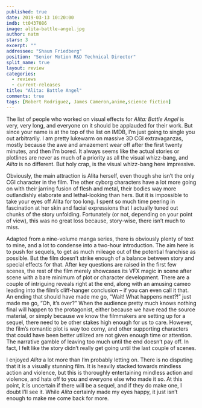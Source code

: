 ```yaml
---
published: true
date: 2019-03-13 10:20:00
imdb: tt0437086
image: alita-battle-angel.jpg
author: natm
stars: 3
excerpt: ""
addressee: "Shaun Friedberg"
position: "Senior Motion R&D Technical Director"
split_name: true
layout: review
categories: 
  - reviews
  - current-releases
title: "Alita: Battle Angel"
comments: true
tags: [Robert Rodriguez, James Cameron,anime,science fiction]
---
```

The list of people who worked on visual effects for _Alita: Battle Angel_ is very, very long, and everyone on it should be applauded for their work. But since your name is at the top of the list on IMDB, I’m just going to single you out arbitrarily. I am pretty lukewarm on massive 3D CGI extravaganzas, mostly because the awe and amazement wear off after the first twenty minutes, and then I’m bored. It always seems like the actual stories or plotlines are never as much of a priority as all the visual whizz-bang, and _Alita_ is no different. But holy crap, is the visual whizz-bang here impressive. 

Obviously, the main attraction is Alita herself, even though she isn’t the only CGI character in the film. The other cyborg characters have a lot more going on with their jarring fusion of flesh and metal, their bodies way more outlandishly elaborate and lethal-looking than hers. But it is impossible to take your eyes off Alita for too long. I spent so much time peering in fascination at her skin and facial expressions that I actually tuned out chunks of the story unfolding. Fortunately (or not, depending on your point of view), this was no great loss because, story-wise, there isn’t much to miss. 

Adapted from a nine-volume manga series, there is obviously plenty of text to mine, and a lot to condense into a two-hour introduction. The aim here is to push for sequels, to get as much mileage out of the potential franchise as possible. But the film doesn’t strike enough of a balance between story and special effects for that.  After key questions are raised in the first few scenes, the rest of the film merely showcases its VFX magic in scene after scene with a bare minimum of plot or character development. There are a couple of intriguing reveals right at the end, along with an amusing cameo leading into the film’s cliff-hanger conclusion – if you can even call it that. An ending that should have made me go, “Wait! What happens next?!” just made me go, “Oh, it’s over?” When the audience pretty much knows nothing final will happen to the protagonist, either because we have read the source material, or simply because we know the filmmakers are setting up for a sequel, there need to be other stakes high enough for us to care. However, the film’s romantic plot is way too corny, and other supporting characters that could have been better utilized are not given enough time or attention. The narrative gamble of leaving too much until the end doesn’t pay off. In fact, I felt like the story didn’t really get going until the last couple of scenes. 

I enjoyed _Alita_ a lot more than I’m probably letting on. There is no disputing that it is a visually stunning film. It is heavily stacked towards mindless action and violence, but this is thoroughly entertaining mindless action and violence, and hats off to you and everyone else who made it so. At this point, it is uncertain if there will be a sequel, and if they do make one, I doubt I’ll see it. While _Alita_ certainly made my eyes happy, it just isn’t enough to make me come back for more.